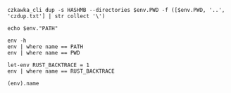 

    czkawka_cli dup -s HASHMB --directories $env.PWD -f ([$env.PWD, '..', 'czdup.txt'] | str collect '\')

    echo $env."PATH"

    env -h
    env | where name == PATH
    env | where name == PWD

    let-env RUST_BACKTRACE = 1
    env | where name == RUST_BACKTRACE

    (env).name


